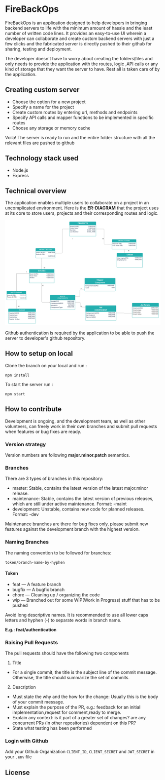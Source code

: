 # **FireBackOps** 

FireBackOps is an application designed to help developers in bringing backend servers to life with the minimum amount of hassle and the least number of written code lines. It provides an easy-to-use UI wherein a developer can collaborate and create custom backend servers with just a few clicks and the fabricated server is directly pushed to their github for sharing, testing and deployment. 

The developer doesn't have to worry about creating the folders\files and only needs to provide the application with the routes, logic ,API calls or any kind of storage that they want the server to have. Rest all is taken care of by the application.



## Creating custom server
* Choose the option for a new project
* Specify a name for the project
* Create custom routes by entering url, methods and endpoints 
* Specify API calls and mapper functions to be implemented in specific routes
* Choose any storage or memory cache

Voila! The server is ready to run and the entire folder structure with all the relevant files are pushed to github

## Technology stack used
* Node.js
* Express

## Technical overview

The application enables multiple users to collaborate on a project in an uncomplicated environment. Here is the **ER-DIAGRAM** that the project uses at its core to store users, projects and their corresponding routes and logic.

![ER-DIAGRAM](./assets/images/er-diagram.png)

Github authentication is required by the application to be able to push the server to developer's github repository.
## How to setup on local

Clone the branch on your local and run :

```
npm install 
```
To start the server run :

```
npm start
```

## How to contribute

Development is ongoing, and the development team, as well as other volunteers, can freely work in their own branches and submit pull requests when features or bug fixes are ready.

### Version strategy
Version numbers are following **major.minor.patch** semantics.

### Branches
There are 3 types of branches in this repository:

* master: Stable, contains the latest version of the latest major.minor release.
* maintenance: Stable, contains the latest version of previous releases, which are still under active maintenance. Format: <version>-maint
* development: Unstable, contains new code for planned releases. Format: <version>-dev

Maintenance branches are there for bug fixes only, please submit new features against the development branch with the highest version.

### Naming Branches

The naming convention to be followed for branches:

```
token/branch-name-by-hyphen
```
#### Token

* feat — A feature branch
* bugfix — A bugfix branch
* chore — Cleaning up / organizing the code
* wip — Branched out for some WIP(Work in Progress) stuff that has to be pushed

Avoid long descriptive names. It is recommended to use all lower caps letters and hyphen (-) to separate words in branch name.

**E.g.: feat/authentication**

### Raising Pull Requests
The pull requests should have the following two components

1. Title
* For a single commit, the title is the subject line of the commit message. Otherwise, the title should summarize the set of commits.
2. Description
* Must state the why and the how for the change: Usually this is the body of your commit message.
* Must explain the purpose of the PR, e.g.: feedback for an initial implementation,request for comment,ready to merge.
* Explain any context: is it part of a greater set of changes? are any concurrent PRs (in other repositories) dependent on this PR?
* State what testing has been performed

### Login with Github
Add your Github Organization `CLIENT_ID`,   `CLIENT_SECRET` and `JWT_SECRET` in your `.env` file
## License

